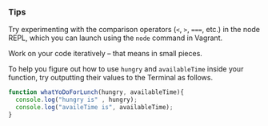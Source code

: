### Tips

Try experimenting with the comparison operators (`<`, `>`, `===`, etc.) in the node REPL, which you can launch using the `node` command in Vagrant.

Work on your code iteratively – that means in small pieces. 

To help you figure out how to use `hungry` and `availableTime` inside your function, try outputting their values to the Terminal as follows.

```javascript
function whatYoDoForLunch(hungry, availableTime){
  console.log("hungry is" , hungry);
  console.log("availeTime is", availableTime);
}
```
